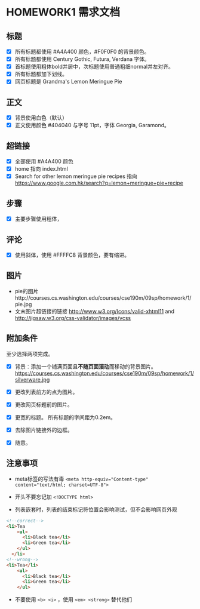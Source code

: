 # HOMEWORK1 需求文档

## 标题

- [x] 所有标题都使用 #A4A400 颜色，#F0F0F0 的背景颜色。
- [x] 所有标题都使用  Century Gothic, Futura, Verdana 字体。
- [x] 首标题使用粗体bold并居中，次标题使用普通粗细normal并左对齐。
- [x] 所有标题都加下划线。
- [x] 网页标题是 Grandma's Lemon Meringue Pie

## 正文

- [x] 背景使用白色（默认）
- [x] 正文使用颜色 #404040 与字号 11pt，字体 Georgia, Garamond。

## 超链接

- [x] 全部使用  #A4A400 颜色
- [x] home 指向 index.html
- [x] Search for other lemon meringue pie recipes 指向 https://www.google.com.hk/search?q=lemon+meringue+pie+recipe

## 步骤

- [x] 主要步骤使用粗体，

## 评论

- [x] 使用斜体，使用 #FFFFC8 背景颜色，要有缩进。

## 图片

- pie的图片http://courses.cs.washington.edu/courses/cse190m/09sp/homework/1/pie.jpg
- 文末图片超链接的链接 http://www.w3.org/Icons/valid-xhtml11 and http://jigsaw.w3.org/css-validator/images/vcss

## 附加条件

至少选择两项完成。

- [x] 背景：添加一个铺满页面且**不随页面滚动**而移动的背景图片。https://courses.cs.washington.edu/courses/cse190m/09sp/homework/1/silverware.jpg

- [X] 更改列表前方的点为图片。

- [X] 更改网页标题前的图片。

- [x] 更宽的标题。 所有标题的字间距为0.2em。

- [x] 去除图片链接外的边框。

- [x] 随意。

## 注意事项 

- meta标签的写法有毒 `<meta http-equiv="Content-type" content="text/html; charset=UTF-8">`

- 开头不要忘记加 `<!DOCTYPE html>`

- 列表嵌套时，列表的结束标记符位置会影响测试，但不会影响网页外观

```html
<!--correct-->
<li>Tea
    <ul>
      <li>Black tea</li>
      <li>Green tea</li>
    </ul>
  </li>
<!--wrong-->
<li>Tea</li>
    <ul>
      <li>Black tea</li>
      <li>Green tea</li>
    </ul>
```

- 不要使用 `<b> <i>` ，使用 `<em> <strong>` 替代他们
